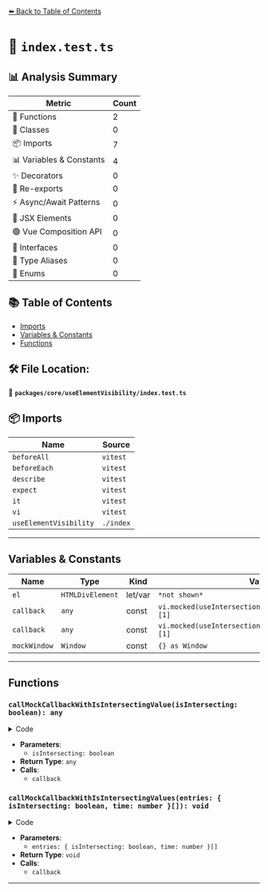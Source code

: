 [⬅️ Back to Table of Contents](../../../index.md)

# 📄 `index.test.ts`

## 📊 Analysis Summary

| Metric | Count |
|--------|-------|
| 🔧 Functions | 2 |
| 🧱 Classes | 0 |
| 📦 Imports | 7 |
| 📊 Variables & Constants | 4 |
| ✨ Decorators | 0 |
| 🔄 Re-exports | 0 |
| ⚡ Async/Await Patterns | 0 |
| 💠 JSX Elements | 0 |
| 🟢 Vue Composition API | 0 |
| 📐 Interfaces | 0 |
| 📑 Type Aliases | 0 |
| 🎯 Enums | 0 |

## 📚 Table of Contents

- [Imports](#imports)
- [Variables & Constants](#variables-constants)
- [Functions](#functions)

## 🛠️ File Location:
📂 **`packages/core/useElementVisibility/index.test.ts`**

## 📦 Imports

| Name | Source |
|------|--------|
| `beforeAll` | `vitest` |
| `beforeEach` | `vitest` |
| `describe` | `vitest` |
| `expect` | `vitest` |
| `it` | `vitest` |
| `vi` | `vitest` |
| `useElementVisibility` | `./index` |


---

## Variables & Constants

| Name | Type | Kind | Value | Exported |
|------|------|------|-------|----------|
| `el` | `HTMLDivElement` | let/var | `*not shown*` | ✗ |
| `callback` | `any` | const | `vi.mocked(useIntersectionObserver).mock.lastCall?.[1]` | ✗ |
| `callback` | `any` | const | `vi.mocked(useIntersectionObserver).mock.lastCall?.[1]` | ✗ |
| `mockWindow` | `Window` | const | `{} as Window` | ✗ |


---

## Functions

### `callMockCallbackWithIsIntersectingValue(isIntersecting: boolean): any`

<details><summary>Code</summary>

```ts
(isIntersecting: boolean) => callback?.([{ isIntersecting, time: 1 } as IntersectionObserverEntry], {} as IntersectionObserver)
```
</details>

- **Parameters**:
  - `isIntersecting: boolean`
- **Return Type**: `any`
- **Calls**:
  - `callback`
### `callMockCallbackWithIsIntersectingValues(entries: { isIntersecting: boolean, time: number }[]): void`

<details><summary>Code</summary>

```ts
(...entries: { isIntersecting: boolean, time: number }[]) => {
        callback?.(entries as IntersectionObserverEntry[], {} as IntersectionObserver)
      }
```
</details>

- **Parameters**:
  - `entries: { isIntersecting: boolean, time: number }[]`
- **Return Type**: `void`
- **Calls**:
  - `callback`

---
